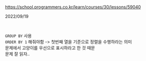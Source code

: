 https://school.programmers.co.kr/learn/courses/30/lessons/59040

2022/09/19

<br>

`GROUP BY` 사용  
`ORDER BY 1` 해줘야함 -> 첫번째 열을 기준으로 정렬을 수행하라는 의미<br>
문제에서 고양이를 우선으로 표시하라고 한 것 때문<br>
문제 잘 읽자..
